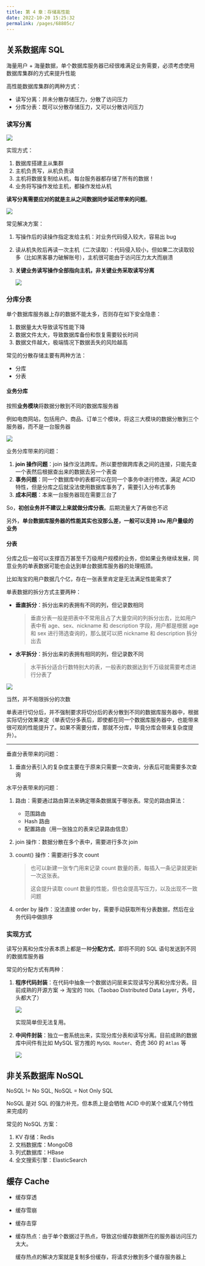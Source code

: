 ```yaml
---
title: 第 4 章：存储高性能
date: 2022-10-20 15:25:32
permalink: /pages/68805c/
---
```

## 关系数据库 SQL

海量用户 + 海量数据，单个数据库服务器已经很难满足业务需要，必须考虑使用数据库集群的方式来提升性能

高性能数据库集群的两种方式：

- 读写分离：并未分散存储压力，分散了访问压力
- 分库分表：既可以分散存储压力，又可以分散访问压力

### 读写分离

![](https://cs-wiki.oss-cn-shanghai.aliyuncs.com/img/image-20221020153211327.png)

实现方式：

1. 数据库搭建主从集群
2. 主机负责写，从机负责读
3. 主机将数据复制给从机，每台服务器都存储了所有的数据！
4. 业务将写操作发给主机，都操作发给从机

**读写分离需要应对的就是主从之间数据同步延迟带来的问题**。

![](https://cs-wiki.oss-cn-shanghai.aliyuncs.com/img/image-20221020153432317.png)

常见解决方案：

1. 写操作后的读操作指定发给主机：对业务代码侵入较大，容易出 bug

2. 读从机失败后再读一次主机（二次读取）：代码侵入较小，但如果二次读取较多（比如黑客暴力破解账号），主机很可能由于访问压力太大而崩溃

3. **关键业务读写操作全部指向主机，非关键业务采取读写分离**

   ![](https://cs-wiki.oss-cn-shanghai.aliyuncs.com/img/image-20221020153718350.png)

### 分库分表

单个数据库服务器上存的数据不能太多，否则存在如下安全隐患：

1. 数据量太大导致读写性能下降
2. 数据文件太大，导致数据库备份和恢复需要较长时间
3. 数据文件越大，极端情况下数据丢失的风险越高

常见的分散存储主要有两种方法：

- 分库
- 分表

#### 业务分库

按照**业务模块**将数据分散到不同的数据库服务器

例如电商网站，包括用户、商品、订单三个模块，将这三大模块的数据分散到三个服务器，而不是一台服务器

![](https://cs-wiki.oss-cn-shanghai.aliyuncs.com/img/image-20221021090450574.png)

业务分库带来的问题：

1. **join 操作问题**：join 操作没法跨库。所以要想做跨库表之间的连接，只能先查一个表然后根据查出来的数据去另一个表查
2. **事务问题**：同一个数据库中的表都可以在同一个事务中进行修改，满足 ACID 特性，但是分库之后就没法使用数据库事务了，需要引入分布式事务
3. **成本问题**：本来一台服务器现在需要三台了

So，**初创业务并不建议上来就做分库分表**。后期流量大了再做也不迟

另外，**单台数据库服务器的性能其实也没那么差，一般可以支持 `10w` 用户量级的业务**

#### 分表

分库之后一般可以支撑百万甚至千万级用户规模的业务，但如果业务继续发展，同意业务的单表数据可能也会达到单台数据库服务器的处理瓶颈。

比如淘宝的用户数据几个亿，存在一张表里肯定是无法满足性能需求了

单表数据的拆分方式主要两种：

- **垂直拆分**：拆分出来的表拥有不同的列，但记录数相同

  > 垂直分表一般是把表中不常用且占了大量空间的列拆分出去，比如用户表中有 age、sex、nickname 和 description 字段，用户都是根据 age 和 sex 进行筛选查询的，那么就可以把 nickname 和 description 拆分出去

- **水平拆分**：拆分出来的表拥有相同的列，但记录数不同

  > 水平拆分适合行数特别大的表，一般表的数据达到千万级就需要考虑进行分表了

![](https://cs-wiki.oss-cn-shanghai.aliyuncs.com/img/image-20221021092739213.png)

当然，并不局限拆分的次数

单表进行切分后，并不强制要求将切分后的表分散到不同的数据库服务器中，根据实际切分效果来定（单表切分多表后，即使都在同一个数据库服务器中，也能带来很可观的性能提升了。如果不需要分库，那就不分库，毕竟分库会带来复杂度提升）。

---

垂直分表带来的问题：

1. 垂直分表引入的复杂度主要在于原来只需要一次查询，分表后可能需要多次查询

水平分表带来的问题：

1. 路由：需要通过路由算法来确定哪条数据属于哪张表。常见的路由算法：

   - 范围路由
   - Hash 路由
   - 配置路由（用一张独立的表来记录路由信息）

2. join 操作：数据分散在多个表中，需要进行多次 join

3. count() 操作：需要进行多次 count

   > 也可以新建一张专门用来记录 count 数量的表，每插入一条记录就更新一次这张表。
   >
   > 这会提升读取 count 数量的性能，但也会提高写压力，以及出现不一致问题

4. order by 操作：没法直接 order by，需要手动获取所有分表数据，然后在业务代码中做排序

### 实现方式

读写分离和分库分表本质上都是一种**分配方式**，即将不同的 SQL 语句发送到不同的数据库服务器

常见的分配方式有两种：

1. **程序代码封装**：在代码中抽象一个数据访问层来实现读写分离和分库分表。目前成熟的开源方案 -> 淘宝的 `TDDL`（Taobao Distributed Data Layer，外号，头都大了）

   ![](https://cs-wiki.oss-cn-shanghai.aliyuncs.com/img/image-20221021094613434.png)

   实现简单但无法复用。

2. **中间件封装**：独立一套系统出来，实现分库分表和读写分离。目前成熟的数据库中间件有比如 MySQL 官方推的 `MySQL Router`、奇虎 360 的 `Atlas` 等

   ![](https://cs-wiki.oss-cn-shanghai.aliyuncs.com/img/image-20221021094857188.png)

## 非关系数据库 NoSQL

NoSQL != No SQL, NoSQL = Not Only SQL

NoSQL 是对 SQL 的强力补充，但本质上是会牺牲 ACID 中的某个或某几个特性来完成的

常见的 NoSQL 方案：

1. KV 存储：Redis
2. 文档数据库：MongoDB
3. 列式数据库：HBase
4. 全文搜索引擎：ElasticSearch

## 缓存 Cache

- 缓存穿透

- 缓存雪崩

- 缓存击穿

- 缓存热点：由于单个数据过于热点，导致这份缓存数据所在的服务器访问压力太大。

  缓存热点的解决方案就是复制多份缓存，将请求分散到多个缓存服务器上